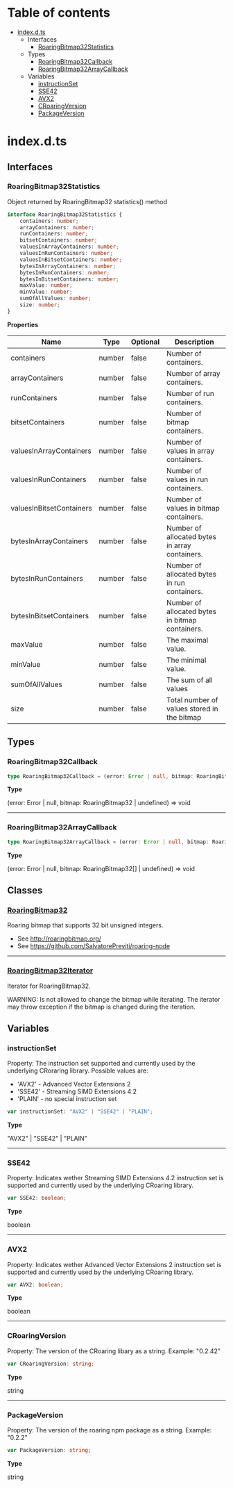 # Table of contents

* [index.d.ts][SourceFile-0]
    * Interfaces
        * [RoaringBitmap32Statistics][InterfaceDeclaration-1]
    * Types
        * [RoaringBitmap32Callback][TypeAliasDeclaration-0]
        * [RoaringBitmap32ArrayCallback][TypeAliasDeclaration-1]
    * Variables
        * [instructionSet][VariableDeclaration-0]
        * [SSE42][VariableDeclaration-1]
        * [AVX2][VariableDeclaration-2]
        * [CRoaringVersion][VariableDeclaration-3]
        * [PackageVersion][VariableDeclaration-4]

# index.d.ts

## Interfaces

### RoaringBitmap32Statistics

Object returned by RoaringBitmap32 statistics() method

```typescript
interface RoaringBitmap32Statistics {
    containers: number;
    arrayContainers: number;
    runContainers: number;
    bitsetContainers: number;
    valuesInArrayContainers: number;
    valuesInRunContainers: number;
    valuesInBitsetContainers: number;
    bytesInArrayContainers: number;
    bytesInRunContainers: number;
    bytesInBitsetContainers: number;
    maxValue: number;
    minValue: number;
    sumOfAllValues: number;
    size: number;
}
```

**Properties**

| Name                     | Type   | Optional | Description                                     |
| ------------------------ | ------ | -------- | ----------------------------------------------- |
| containers               | number | false    | Number of containers.                           |
| arrayContainers          | number | false    | Number of array containers.                     |
| runContainers            | number | false    | Number of run containers.                       |
| bitsetContainers         | number | false    | Number of bitmap containers.                    |
| valuesInArrayContainers  | number | false    | Number of values in array containers.           |
| valuesInRunContainers    | number | false    | Number of values in run containers.             |
| valuesInBitsetContainers | number | false    | Number of values in  bitmap containers.         |
| bytesInArrayContainers   | number | false    | Number of allocated bytes in array containers.  |
| bytesInRunContainers     | number | false    | Number of allocated bytes in run containers.    |
| bytesInBitsetContainers  | number | false    | Number of allocated bytes in bitmap containers. |
| maxValue                 | number | false    | The maximal value.                              |
| minValue                 | number | false    | The minimal value.                              |
| sumOfAllValues           | number | false    | The sum of all values                           |
| size                     | number | false    | Total number of values stored in the bitmap     |

## Types

### RoaringBitmap32Callback

```typescript
type RoaringBitmap32Callback = (error: Error | null, bitmap: RoaringBitmap32 | undefined) => void;
```

**Type**

(error: Error | null, bitmap: RoaringBitmap32 | undefined) => void

----------

### RoaringBitmap32ArrayCallback

```typescript
type RoaringBitmap32ArrayCallback = (error: Error | null, bitmap: RoaringBitmap32[] | undefined) => void;
```

**Type**

(error: Error | null, bitmap: RoaringBitmap32[] | undefined) => void

## Classes

### [RoaringBitmap32][ClassDeclaration-0]

Roaring bitmap that supports 32 bit unsigned integers.

- See http://roaringbitmap.org/
- See https://github.com/SalvatorePreviti/roaring-node


----------

### [RoaringBitmap32Iterator][ClassDeclaration-1]

Iterator for RoaringBitmap32.

WARNING: Is not allowed to change the bitmap while iterating.
The iterator may throw exception if the bitmap is changed during the iteration.


## Variables

### instructionSet

Property: The instruction set supported and currently used by the underlying CRoraring library.
Possible values are:
  - 'AVX2' - Advanced Vector Extensions 2
  - 'SSE42' - Streaming SIMD Extensions 4.2
  - 'PLAIN' - no special instruction set

```typescript
var instructionSet: "AVX2" | "SSE42" | "PLAIN";
```

**Type**

"AVX2" | "SSE42" | "PLAIN"

----------

### SSE42

Property: Indicates wether Streaming SIMD Extensions 4.2 instruction set is supported and currently used by the underlying CRoaring library.

```typescript
var SSE42: boolean;
```

**Type**

boolean

----------

### AVX2

Property: Indicates wether Advanced Vector Extensions 2 instruction set is supported and currently used by the underlying CRoaring library.

```typescript
var AVX2: boolean;
```

**Type**

boolean

----------

### CRoaringVersion

Property: The version of the CRoaring libary as a string.
Example: "0.2.42"

```typescript
var CRoaringVersion: string;
```

**Type**

string

----------

### PackageVersion

Property: The version of the roaring npm package as a string.
Example: "0.2.2"

```typescript
var PackageVersion: string;
```

**Type**

string

[SourceFile-0]: index.d.md#indexdts
[InterfaceDeclaration-1]: index.d.md#roaringbitmap32statistics
[TypeAliasDeclaration-0]: index.d.md#roaringbitmap32callback
[TypeAliasDeclaration-1]: index.d.md#roaringbitmap32arraycallback
[ClassDeclaration-0]: index.d/roaringbitmap32.md#roaringbitmap32
[ClassDeclaration-1]: index.d/roaringbitmap32iterator.md#roaringbitmap32iterator
[VariableDeclaration-0]: index.d.md#instructionset
[VariableDeclaration-1]: index.d.md#sse42
[VariableDeclaration-2]: index.d.md#avx2
[VariableDeclaration-3]: index.d.md#croaringversion
[VariableDeclaration-4]: index.d.md#packageversion